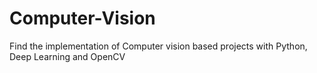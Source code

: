 # Computer-Vision
Find the implementation of Computer vision based projects with Python, Deep Learning and OpenCV
